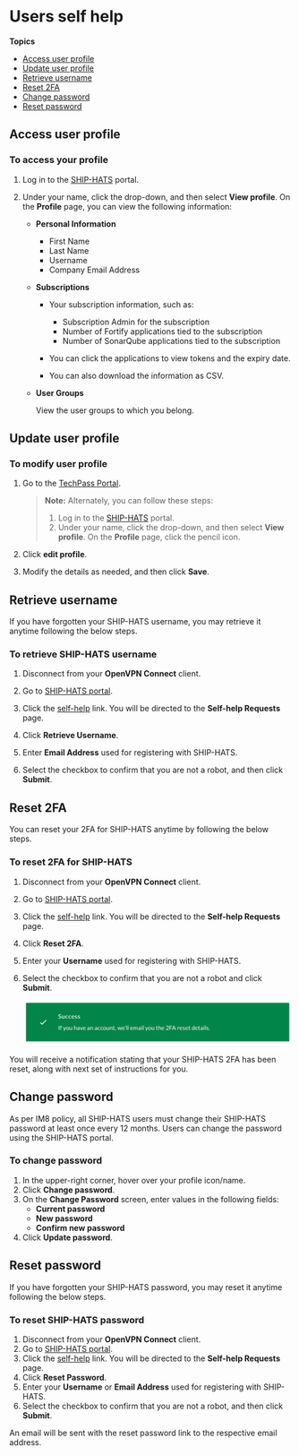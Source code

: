 # Users self help

**Topics**
- [Access user profile](#access-user-profile)
- [Update user profile](#update-user-profile)
- [Retrieve username](#retrieve-username)
- [Reset 2FA](#reset-2fa)
- [Change password](#change-password)
- [Reset password](#reset-password)


## Access user profile

### To access your profile

1. Log in to the [SHIP-HATS](https://portal.ship.gov.sg/) portal.
1. Under your name, click the drop-down, and then select **View profile**. 
    On the **Profile** page, you can view the following information:

    - **Personal Information**
        - First Name
        - Last Name
        - Username
        - Company Email Address
    - **Subscriptions**

        - Your subscription information, such as:
            - Subscription Admin for the subscription
            - Number of Fortify applications tied to the subscription
            - Number of SonarQube applications tied to the subscription

        - You can click the applications to view tokens and the expiry date. 
        - You can also download the information as CSV.

    - **User Groups**
    
        View the user groups to which you belong.



## Update user profile

### To modify user profile
1. Go to the [TechPass Portal](https://portal.techpass.gov.sg/secure/account/profile).

    > **Note:** Alternately, you can follow these steps: 
    > 1. Log in to the [SHIP-HATS](https://portal.ship.gov.sg/) portal.
    > 1. Under your name, click the drop-down, and then select **View profile**. 
        On the **Profile** page, click the pencil icon.

1. Click **edit profile**.

2. Modify the details as needed, and then click **Save**. 



## Retrieve username
If you have forgotten your SHIP-HATS username, you may retrieve it anytime following the below steps.

### To retrieve SHIP-HATS username

1. Disconnect from your **OpenVPN Connect** client.
2. Go to [SHIP-HATS portal](https://portal.ship.gov.sg/).

3. Click the [self-help](https://portal.ship.gov.sg/selfhelp) link. You will be directed to the **Self-help Requests** page.

4. Click **Retrieve Username**.
5. Enter **Email Address** used for registering with SHIP-HATS.
6. Select the checkbox to confirm that you are not a robot, and then click **Submit**.

## Reset 2FA
You can reset your 2FA for SHIP-HATS anytime by following the below steps.

### To reset 2FA for SHIP-HATS

1. Disconnect from your **OpenVPN Connect** client.
2. Go to [SHIP-HATS portal](https://portal.ship.gov.sg/).

3. Click the [self-help](https://portal.ship.gov.sg/selfhelp) link. You will be directed to the **Self-help Requests** page.

4. Click **Reset 2FA**.
5. Enter your **Username** used for registering with SHIP-HATS.
6. Select the checkbox to confirm that you are not a robot and click **Submit**.

    ![2fa-reset-request-success](./images/2fa-reset-request-success.png ':size=75%')

You will receive a notification stating that your SHIP-HATS 2FA has been reset, along with next set of  instructions for you.



## Change password
As per IM8 policy, all SHIP-HATS users must change their SHIP-HATS password at least once every 12 months. Users can change the password using the SHIP-HATS portal.

### To change password

1. In the upper-right corner, hover over your profile icon/name.
1. Click **Change password**. 
1. On the **Change Password** screen, enter values in the following fields:
    - **Current password**
    - **New password**
    - **Confirm new password**
1. Click **Update password**.

## Reset password
If you have forgotten your SHIP-HATS password, you may reset it anytime following the below steps.

### To reset SHIP-HATS password

1. Disconnect from your **OpenVPN Connect** client.
1. Go to [SHIP-HATS portal](https://portal.ship.gov.sg/).
1. Click the [self-help](https://portal.ship.gov.sg/selfhelp) link. You will be directed to the **Self-help Requests** page.
1. Click **Reset Password**.
1. Enter your **Username** or **Email Address** used for registering with SHIP-HATS.
1. Select the checkbox to confirm that you are not a robot, and then click **Submit**.

An email will be sent with the reset password link to the respective email address.
